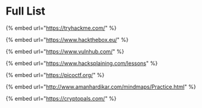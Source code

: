 # Full List

{% embed url="https://tryhackme.com/" %}

{% embed url="https://www.hackthebox.eu/" %}

{% embed url="https://www.vulnhub.com/" %}

{% embed url="https://www.hacksplaining.com/lessons" %}

{% embed url="https://picoctf.org/" %}

{% embed url="http://www.amanhardikar.com/mindmaps/Practice.html" %}

{% embed url="https://cryptopals.com/" %}





